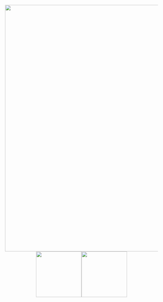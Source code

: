 <p align="center">
  <img align="center" width = 810px src="https://i.imgur.com/WIYxqir.jpg"/><img align="center" height="150px" display="block" src="https://github-readme-stats.vercel.app/api/top-langs/?username=xavierdefontaine&layout=compact&theme=radical" /><img align="center" height="150px" display="block" src="https://github-readme-stats.vercel.app/api?username=xavierdefontaine&show_icons=true&theme=radical&&hide=contribs&count_private=true" />
<p>
